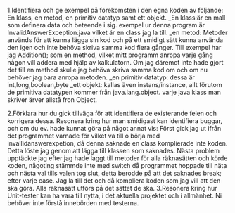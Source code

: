 1.Identifiera och ge exempel på förekomsten i den egna koden av följande: En klass, en metod, en primitiv datatyp samt ett objekt.
_En klass:är en mall som definera data och beteende i sig. exempel ur denna program är InvalidAnswerException.java vilket är en class jag la till.
_en metod: Metoder används för att kunna lägga sin kod och på ett smidigt sätt kunna använda den igen och inte behöva skriva samma kod flera gånger. Till exempel har jag Addition(); som en method, vilket mitt programm anropa varje gång någon vill addera med hjälp av kalkulatorn. Om jag däremot inte hade gjort det till en method skulle jag behöva skriva samma kod om och om nu behöver jag bara anropa metoden. 
_en primitiv datatyp: dessa är int,long,boolean,byte
_ett objekt: kallas även instans/instance, allt förutom de primitiva datatypen kommer från java.lang.object. varje java klass man skriver ärver allstå fron Object.



2.Förklara hur du gick tillväga för att identifiera de existerande felen och korrigera dessa. Resonera kring hur man smidigast kan identifiera buggar, och om du ev. hade kunnat göra på något annat vis: Först gick jag ut ifrån det programmet varnade för vilket va till o börja med invallidanswerexpetion, då denna saknade en class komplierade inte koden. Detta löste jag genom att lägga till klassen som saknades. Nästa problem upptäckte jag efter jag hade laggt till metoder för alla räknasätten och körde koden, någoting stämmde inte med switch då programmet hoppade till näta och nästa val tills valen tog slut, detta berodde på att det saknades break; efter varje case. Jag la till det och då kompliera koden som jag vill att den ska göra. Alla räknasätt utförs på det sättet de ska. 
3.Resonera kring hur Unit-tester kan ha vara till nytta, i det aktuella projektet och i allmänhet. Ni behöver inte förstå innebörden med testerna.